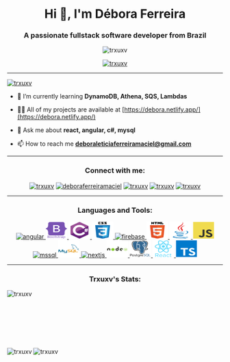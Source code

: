 <h1 align="center">Hi 👋, I'm Débora Ferreira</h1>
<h3 align="center">A passionate fullstack software developer from Brazil</h3>

<p align="center"> 
  <img src="https://komarev.com/ghpvc/?username=trxuxv&label=Profile%20views&color=9c9c9c&style=flat" alt="trxuxv" /> 
</p>

<p align="center" width="100%"> 
  <a href="https://github.com/ryo-ma/github-profile-trophy">
    <img src="https://github-profile-trophy.vercel.app/?username=trxuxv" alt="trxuxv" />
  </a> 
</p>

<hr>
<p align="left"> 
  <a href="https://twitter.com/trxuxv" target="blank"><img src="https://img.shields.io/twitter/follow/trxuxv?logo=twitter&style=for-the-badge" alt="trxuxv" />
  </a> 
</p>



- 🌱 I’m currently learning **DynamoDB, Athena, SQS, Lambdas**

- 👨‍💻 All of my projects are available at [https://debora.netlify.app/](https://debora.netlify.app/)

- 💬 Ask me about **react, angular, c#, mysql**

- 📫 How to reach me **deboraleticiaferreiramaciel@gmail.com**

<hr>
<h3 align="center">Connect with me:</h3>
<p align="center">
<a href="https://twitter.com/trxuxv" target="blank"><img align="center" src="https://raw.githubusercontent.com/rahuldkjain/github-profile-readme-generator/master/src/images/icons/Social/twitter.svg" alt="trxuxv" height="30" width="40" /></a>
<a href="https://linkedin.com/in/deboraferreiramaciel" target="blank"><img align="center" src="https://raw.githubusercontent.com/rahuldkjain/github-profile-readme-generator/master/src/images/icons/Social/linked-in-alt.svg" alt="deboraferreiramaciel" height="30" width="40" /></a>
<a href="https://stackoverflow.com/users/trxuxv" target="blank"><img align="center" src="https://raw.githubusercontent.com/rahuldkjain/github-profile-readme-generator/master/src/images/icons/Social/stack-overflow.svg" alt="trxuxv" height="30" width="40" /></a>
<a href="https://instagram.com/trxuxv" target="blank"><img align="center" src="https://raw.githubusercontent.com/rahuldkjain/github-profile-readme-generator/master/src/images/icons/Social/instagram.svg" alt="trxuxv" height="30" width="40" /></a>
<a href="https://www.youtube.com/c/trxuxv" target="blank"><img align="center" src="https://raw.githubusercontent.com/rahuldkjain/github-profile-readme-generator/master/src/images/icons/Social/youtube.svg" alt="trxuxv" height="30" width="40" /></a>
</p>

<hr>
<h3 align="center">Languages and Tools:</h3>
<p align="center"> 
  <a href="https://angular.io" target="_blank" rel="noreferrer"> 
  <img src="https://angular.io/assets/images/logos/angular/angular.svg" alt="angular" width="50" height="40"/> 
  </a> 
  
 <a href="https://getbootstrap.com" target="_blank" rel="noreferrer">  
  <img src="https://raw.githubusercontent.com/devicons/devicon/master/icons/bootstrap/bootstrap-plain-wordmark.svg" alt="bootstrap" width="50" height="40"/> 
 </a> 
  
 <a href="https://www.w3schools.com/cs/" target="_blank" rel="noreferrer"> 
   <img src="https://raw.githubusercontent.com/devicons/devicon/master/icons/csharp/csharp-original.svg" alt="csharp" width="50" height="40"/> 
  </a> 
  <a href="https://www.w3schools.com/css/" target="_blank" rel="noreferrer"> 
    <img src="https://raw.githubusercontent.com/devicons/devicon/master/icons/css3/css3-original-wordmark.svg" alt="css3" width="50" height="40"/> 
  </a> 
  <a href="https://firebase.google.com/" target="_blank" rel="noreferrer"> 
    <img src="https://www.vectorlogo.zone/logos/firebase/firebase-icon.svg" alt="firebase" width="50" height="40"/> 
  </a> 
  
  <a href="https://www.w3.org/html/" target="_blank" rel="noreferrer"> 
    <img src="https://raw.githubusercontent.com/devicons/devicon/master/icons/html5/html5-original-wordmark.svg" alt="html5" width="50" height="40"/> 
  </a> 
  
  <a href="https://www.java.com" target="_blank" rel="noreferrer"> 
    <img src="https://raw.githubusercontent.com/devicons/devicon/master/icons/java/java-original.svg" alt="java" width="50" height="40"/> 
  </a> 
  
  <a href="https://developer.mozilla.org/en-US/docs/Web/JavaScript" target="_blank" rel="noreferrer"> 
    <img src="https://raw.githubusercontent.com/devicons/devicon/master/icons/javascript/javascript-original.svg" alt="javascript" width="50" height="40"/> 
  </a> 
  
  <a href="https://www.microsoft.com/en-us/sql-server" target="_blank" rel="noreferrer"> 
    <img src="https://www.svgrepo.com/show/303229/microsoft-sql-server-logo.svg" alt="mssql" width="50" height="40"/> 
  </a> 
  
  <a href="https://www.mysql.com/" target="_blank" rel="noreferrer"> 
    <img src="https://raw.githubusercontent.com/devicons/devicon/master/icons/mysql/mysql-original-wordmark.svg" alt="mysql" width="50" height="40"/> 
  </a> 
  
  <a href="https://nextjs.org/" target="_blank" rel="noreferrer"> 
    <img src="https://cdn.worldvectorlogo.com/logos/nextjs-2.svg" alt="nextjs" width="50" height="40"/> 
  </a> 
  
  <a href="https://nodejs.org" target="_blank" rel="noreferrer"> 
    <img src="https://raw.githubusercontent.com/devicons/devicon/master/icons/nodejs/nodejs-original-wordmark.svg" alt="nodejs" width="50" height="40"/> 
  </a> 
  
  <a href="https://www.postgresql.org" target="_blank" rel="noreferrer">
    <img src="https://raw.githubusercontent.com/devicons/devicon/master/icons/postgresql/postgresql-original-wordmark.svg" alt="postgresql" width="50" height="40"/> 
  </a> 
  
  <a href="https://reactjs.org/" target="_blank" rel="noreferrer"> 
    <img src="https://raw.githubusercontent.com/devicons/devicon/master/icons/react/react-original-wordmark.svg" alt="react" width="50" height="40"/> 
  </a> 
  
  <a href="https://www.typescriptlang.org/" target="_blank" rel="noreferrer">
    <img src="https://raw.githubusercontent.com/devicons/devicon/master/icons/typescript/typescript-original.svg" alt="typescript" width="50" height="40"/> 
  </a> 
</p>

<hr>
<h3 align="center">Trxuxv's Stats:</h3>
  <p align="center">
    <img align="left" src="https://github-readme-stats.vercel.app/api/top-langs?username=trxuxv&show_icons=true&locale=en" alt="trxuxv" />
  </p>
<br><br><br><br><br><br><br>
<p align="left">
  <img align="center" src="https://github-readme-stats.vercel.app/api?username=trxuxv&show_icons=true&locale=en" alt="trxuxv" />

  <img align="center" src="https://github-readme-streak-stats.herokuapp.com/?user=trxuxv&" alt="trxuxv" />
</p>
